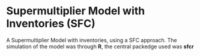 # Supermultiplier Model with Inventories (SFC)
A Supermultiplier Model with inventories, using a SFC approach. The simulation of the model was through **R**, the central packedge used was **sfcr**
